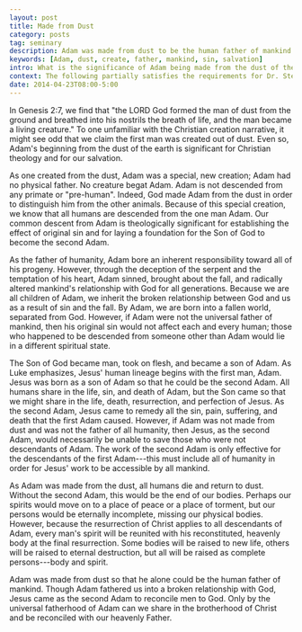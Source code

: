 ```yaml
---
layout: post
title: Made from Dust
category: posts
tag: seminary
description: Adam was made from dust to be the human father of mankind. Only by the universal fatherhood of Adam can we share in the brotherhood of Christ and be reconciled with our heavenly Father.
keywords: [Adam, dust, create, father, mankind, sin, salvation]
intro: What is the significance of Adam being made from the dust of the earth?
context: The following partially satisfies the requirements for Dr. Steven McKinion's Christian Theology I class at Southeastern Baptist Theological Seminary.
date: 2014-04-23T08:00-5:00
---
```


In Genesis 2:7, we find that "the LORD God formed the man of dust from the ground and breathed into his nostrils the breath of life, and the man became a living creature." To one unfamiliar with the Christian creation narrative, it might see odd that we claim the first man was created out of dust. Even so, Adam's beginning from the dust of the earth is significant for Christian theology and for our salvation. 

As one created from the dust, Adam was a special, new creation; Adam had no physical father. No creature begat Adam. Adam is not descended from any primate or "pre-human". Indeed, God made Adam from the dust in order to distinguish him from the other animals. Because of this special creation, we know that all humans are descended from the one man Adam. Our common descent from Adam is theologically significant for establishing the effect of original sin and for laying a foundation for the Son of God to become the second Adam.

As the father of humanity, Adam bore an inherent responsibility toward all of his progeny. However, through the deception of the serpent and the temptation of his heart, Adam sinned, brought about the fall, and radically altered mankind's relationship with God for all generations. Because we are all children of Adam, we inherit the broken relationship between God and us as a result of sin and the fall. By Adam, we are born into a fallen world, separated from God. However, if Adam were not the universal father of mankind, then his original sin would not affect each and every human; those who happened to be descended from someone other than Adam would lie in a different spiritual state.

The Son of God became man, took on flesh, and became a son of Adam. As Luke emphasizes, Jesus' human lineage begins with the first man, Adam. Jesus was born as a son of Adam so that he could be the second Adam. All humans share in the life, sin, and death of Adam, but the Son came so that we might share in the life, death, resurrection, and perfection of Jesus. As the second Adam, Jesus came to remedy all the sin, pain, suffering, and death that the first Adam caused. However, if Adam was not made from dust and was not the father of all humanity, then Jesus, as the second Adam, would necessarily be unable to save those who were not descendants of Adam. The work of the second Adam is only effective for the descendants of the first Adam---this must include all of humanity in order for Jesus' work to be accessible by all mankind.

As Adam was made from the dust, all humans die and return to dust. Without the second Adam, this would be the end of our bodies. Perhaps our spirits would move on to a place of peace or a place of torment, but our persons would be eternally incomplete, missing our physical bodies. However, because the resurrection of Christ applies to all descendants of Adam, every man's spirit will be reunited with his reconstituted, heavenly body at the final resurrection. Some bodies will be raised to new life, others will be raised to eternal destruction, but all will be raised as complete persons---body and spirit.

Adam was made from dust so that he alone could be the human father of mankind. Though Adam fathered us into a broken relationship with God, Jesus came as the second Adam to reconcile men to God. Only by the universal fatherhood of Adam can we share in the brotherhood of Christ and be reconciled with our heavenly Father.
